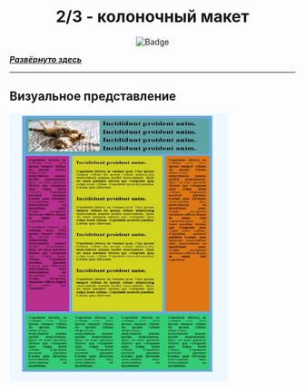 <h1 align="center">2/3 - колоночный макет</h1>

<p align="center">
<img alt="Badge" src="https://github.com/djess-v/otus--homework--08/actions/workflows/sanity-check.yml/badge.svg" />
</p>

_**[Развёрнуто здесь](https://djess-v.github.io/otus--homework--08/)**_

---

<h2>Визуальное представление</h2>

<img alt="layout" src="./src/assets/layout.jpg" width="385px" height="472px"/>

